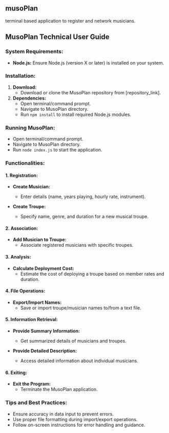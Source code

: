## musoPlan
terminal based application to register and network musicians. 

## MusoPlan Technical User Guide

### System Requirements:
- **Node.js:** Ensure Node.js (version X or later) is installed on your system.

### Installation:
1. **Download:**
   - Download or clone the MusoPlan repository from [repository_link].
2. **Dependencies:**
   - Open terminal/command prompt.
   - Navigate to MusoPlan directory.
   - Run `npm install` to install required Node.js modules.

### Running MusoPlan:
- Open terminal/command prompt.
- Navigate to MusoPlan directory.
- Run `node index.js` to start the application.

### Functionalities:

#### 1. Registration:

- **Create Musician:**
  - Enter details (name, years playing, hourly rate, instrument).
  
- **Create Troupe:**
  - Specify name, genre, and duration for a new musical troupe.

#### 2. Association:

- **Add Musician to Troupe:**
  - Associate registered musicians with specific troupes.

#### 3. Analysis:

- **Calculate Deployment Cost:**
  - Estimate the cost of deploying a troupe based on member rates and duration.

#### 4. File Operations:

- **Export/Import Names:**
  - Save or import troupe/musician names to/from a text file.

#### 5. Information Retrieval:

- **Provide Summary Information:**
  - Get summarized details of musicians and troupes.
  
- **Provide Detailed Description:**
  - Access detailed information about individual musicians.

#### 6. Exiting:

- **Exit the Program:**
  - Terminate the MusoPlan application.

### Tips and Best Practices:

- Ensure accuracy in data input to prevent errors.
- Use proper file formatting during import/export operations.
- Follow on-screen instructions for error handling and guidance.
